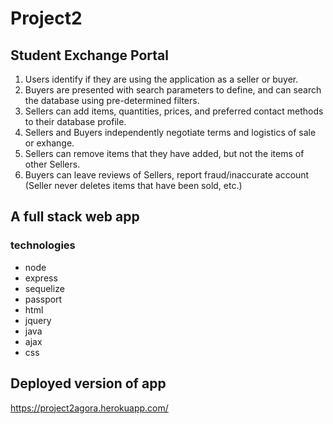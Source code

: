# Project2

## Student Exchange Portal

1) Users identify if they are using the application as a seller or buyer.
2) Buyers are presented with search parameters to define, and can search the database using pre-determined filters.
3) Sellers can add items, quantities, prices, and preferred contact methods to their database profile.
4) Sellers and Buyers independently negotiate terms and logistics of sale or exhange.
5) Sellers can remove items that they have added, but not the items of other Sellers.
6) Buyers can leave reviews of Sellers, report fraud/inaccurate account (Seller never deletes items that have been sold, etc.)

## A full stack web app
### technologies
* node
* express
* sequelize
* passport
* html
* jquery
* java
* ajax
* css


## Deployed version of app
https://project2agora.herokuapp.com/ 
